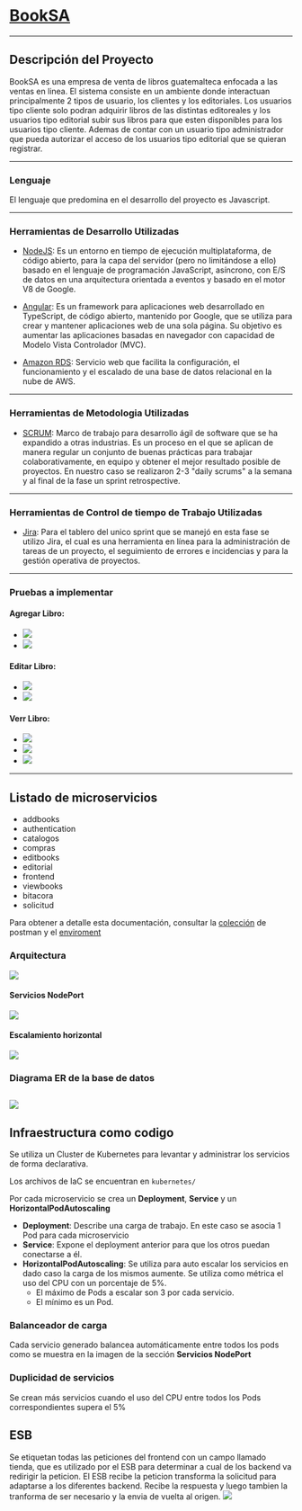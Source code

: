 # <ins>BookSA</ins>
---
## Descripción del Proyecto

BookSA es una empresa de venta de libros guatemalteca enfocada a las ventas en linea. El sistema consiste en un ambiente donde interactuan principalmente 2 tipos de usuario, los clientes y los editoriales. Los usuarios tipo cliente solo podran adquirir libros de las distintas editoreales y los usuarios tipo editorial subir sus libros para que esten disponibles para los usuarios tipo cliente. Ademas de contar con un usuario tipo administrador que pueda autorizar el acceso de los usuarios tipo editorial que se quieran registrar.

---
### Lenguaje
El lenguaje que predomina en el desarrollo del proyecto es Javascript.

---
### Herramientas de Desarrollo Utilizadas
- <ins>NodeJS</ins>: Es un entorno en tiempo de ejecución multiplataforma, de código abierto, para la capa del servidor (pero no limitándose a ello) basado en el lenguaje de programación JavaScript, asíncrono, con E/S de datos en una arquitectura orientada a eventos y basado en el motor V8 de Google.
- <ins>Angular</ins>: Es un framework para aplicaciones web desarrollado en TypeScript, de código abierto, mantenido por Google, que se utiliza para crear y mantener aplicaciones web de una sola página. Su objetivo es aumentar las aplicaciones basadas en navegador con capacidad de Modelo Vista Controlador (MVC).

- <ins>Amazon RDS</ins>: Servicio web que facilita la configuración, el funcionamiento y el escalado de una base de datos relacional en la nube de AWS.
---
### Herramientas de Metodologia Utilizadas
- <ins>SCRUM</ins>: Marco de trabajo para desarrollo ágil de software que se ha expandido a otras industrias. Es un proceso en el que se aplican de manera regular un conjunto de buenas prácticas para trabajar colaborativamente, en equipo y obtener el mejor resultado posible de proyectos. En nuestro caso se realizaron 2-3 "daily scrums" a la semana y al final de la fase un sprint retrospective.
---
### Herramientas de Control de tiempo de Trabajo Utilizadas
- <ins>Jira</ins>: Para el tablero del unico sprint que se manejó en esta fase se utilizo Jira, el cual es una herramienta en línea para la administración de tareas de un proyecto, el seguimiento de errores e incidencias y para la gestión operativa de proyectos.
---
### Pruebas a implementar
#### Agregar Libro:
- ![](imagenes_documentacion/prueba_addbook1.PNG)
- ![](imagenes_documentacion/prueba_addbook2.PNG)
#### Editar Libro:
- ![](imagenes_documentacion/prueba_editbook1.PNG)
- ![](imagenes_documentacion/prueba_editbook2.PNG)
#### Verr Libro:
- ![](imagenes_documentacion/prueba_viewbook1.PNG)
- ![](imagenes_documentacion/prueba_viewbook2.PNG)
- ![](imagenes_documentacion/prueba_viewbook3.PNG)  
---
## Listado de microservicios
* addbooks
* authentication 
* catalogos 
* compras 
* editbooks 
* editorial 
* frontend 
* viewbooks
* bitacora
* solicitud

Para obtener a detalle esta documentación, consultar la [colección](BackEnd/BookSA.postman_collection.json) de postman  y el [enviroment](BackEnd/BookSA%20Enviroment.postman_environment.json) 

### Arquitectura

![](imagenes_documentacion/arquitectura.png) 

#### Servicios NodePort

![](imagenes_documentacion/kub.PNG)

#### Escalamiento horizontal

![](imagenes_documentacion/hpa.png) 

### Diagrama ER de la base de datos
![](imagenes_documentacion/SA_ER.png) 
---
## Infraestructura como codigo
Se utiliza un Cluster de Kubernetes para levantar y administrar los servicios de forma declarativa.

Los archivos de IaC se encuentran en `kubernetes/`

Por cada microservicio se crea un **Deployment**, **Service** y un **HorizontalPodAutoscaling**

- **Deployment**: Describe una carga de trabajo. En este caso se asocia 1 Pod para cada microservicio
- **Service**: Expone el deployment anterior para que los otros puedan conectarse a él.
- **HorizontalPodAutoscaling**: Se utiliza para auto escalar los servicios en dado caso la carga de los mismos aumente. Se utiliza como métrica el uso del CPU con un porcentaje de 5%.
    * El máximo de Pods a escalar son 3 por cada servicio.
    * El mínimo es un Pod.

### Balanceador de carga

Cada servicio generado balancea automáticamente entre todos los pods como se muestra en la imagen de la sección **Servicios NodePort**

### Duplicidad de servicios

Se crean más servicios cuando el uso del CPU entre todos los Pods correspondientes supera el 5%

## ESB
Se etiquetan todas las peticiones del frontend con un campo llamado tienda, que es utilizado por el ESB para determinar a cual de los backend va redirigir la peticion.
El ESB recibe la peticion transforma la solicitud para adaptarse a los diferentes backend. Recibe la respuesta y luego tambien la tranforma de ser necesario y la envia de vuelta al origen.
![](imagenes_documentacion/ESB.png) 